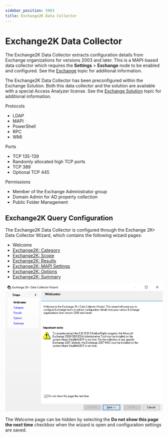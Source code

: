 ```yaml
---
sidebar_position: 5963
title: Exchange2K Data Collector
---
```


# Exchange2K Data Collector

The Exchange2K Data Collector extracts configuration details from Exchange organizations for versions 2003 and later. This is a MAPI-based data collector which requires the **Settings** > **Exchange** node to be enabled and configured. See the [Exchange](../../Settings/Exchange "Exchange") topic for additional information.

The Exchange2K Data Collector has been preconfigured within the Exchange Solution. Both this data collector and the solution are available with a special Access Analyzer license. See the [Exchange Solution](../../../Solutions/Exchange/Overview "Exchange Solution") topic for additional information.

Protocols

* LDAP
* MAPI
* PowerShell
* RPC
* WMI

Ports

* TCP 135-139
* Randomly allocated high TCP ports
* TCP 389
* Optional TCP 445

Permissions

* Member of the Exchange Administrator group
* Domain Admin for AD property collection
* Public Folder Management

## Exchange2K Query Configuration

The Exchange2K Data Collector is configured through the Exchange 2K+ Data Collector Wizard, which contains the following wizard pages:

* Welcome
* [Exchange2K: Category](Category "Exchange2K: Category")
* [Exchange2K: Scope](Scope "Exchange2K: Scope")
* [Exchange2K: Results](Results "Exchange2K: Results")
* [Exchange2K: MAPI Settings](MAPISettings "Exchange2K: MAPI Settings")
* [Exchange2K: Options](Options "Exchange2K: Options")
* [Exchange2K: Summary](Summary "Exchange2K: Summary")

![Exchange 2K+ Data Collector Wizard Welcome page](../../../../../../../static/images/AccessAnalyzer_12.0/Content/Resources/Images/EnterpriseAuditor/Admin/DataCollector/Exchange2K/Welcome.png "Exchange 2K+ Data Collector Wizard Welcome page")

The Welcome page can be hidden by selecting the **Do not show this page the next time** checkbox when the wizard is open and configuration settings are saved.